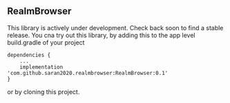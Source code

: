 ## RealmBrowser

This library is actively under development. Check back soon to find 
a stable release. You cna try out this library, by adding this to 
the app level build.gradle of your project

```
dependencies {
    ...
    implementation  'com.github.saran2020.realmbrowser:RealmBrowser:0.1'
}
```
or by cloning this project.